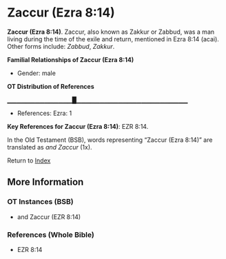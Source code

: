 # Zaccur (Ezra 8:14)
**Zaccur (Ezra 8:14)**. 
Zaccur, also known as Zakkur or Zabbud, was a man living during the time of the exile and return, mentioned in Ezra 8:14 (acai). 
Other forms include: 
*Zabbud*, *Zakkur*. 




**Familial Relationships of Zaccur (Ezra 8:14)**


* Gender: male


**OT Distribution of References**

▁▁▁▁▁▁▁▁▁▁▁▁▁▁█▁▁▁▁▁▁▁▁▁▁▁▁▁▁▁▁▁▁▁▁▁▁▁▁
* References: Ezra: 1



**Key References for Zaccur (Ezra 8:14)**: 
EZR 8:14. 


In the Old Testament (BSB), words representing “Zaccur (Ezra 8:14)” are translated as 
*and Zaccur* (1x). 




Return to [Index](00-Index.md)

## More Information

### OT Instances (BSB)

* and Zaccur (EZR 8:14)



### References (Whole Bible)

* EZR 8:14



